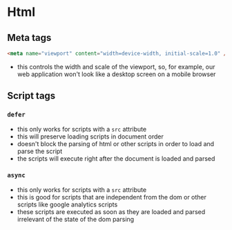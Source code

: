 # Html

## Meta tags

```html
<meta name="viewport" content="width=device-width, initial-scale=1.0" />
```

- this controls the width and scale of the viewport, so, for example, our web application won't look like a desktop screen on a mobile browser

## Script tags

### `defer`

- this only works for scripts with a `src` attribute
- this will preserve loading scripts in document order
- doesn't block the parsing of html or other scripts in order to load and parse the script
- the scripts will execute right after the document is loaded and parsed

### `async`

- this only works for scripts with a `src` attribute
- this is good for scripts that are independent from the dom or other scripts like google analytics scripts
- these scripts are executed as soon as they are loaded and parsed irrelevant of the state of the dom parsing
